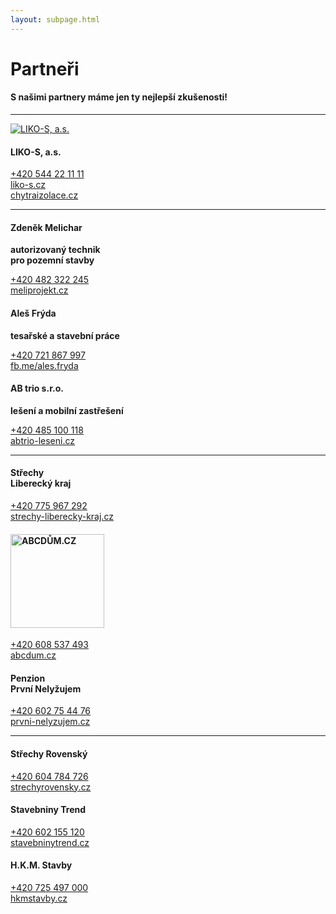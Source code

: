```yaml
---
layout: subpage.html
---
```


<!--<section class="partneri no-border center"><div>-->

# Partneři
#### S našimi partnery máme jen ty nejlepší zkušenosti!

---

<!--<div class="grid" style="align-items:center;"><div class="col">-->
<!--</div><div class="minicol">-->

[![LIKO-S, a.s.](/assets/likos.jpg)](http://www.chytraizolace.cz/)

<!--</div><div class="minicol" style="padding:0 45px;">-->

#### LIKO-S, a.s.

[+420 544 22 11 11](tel:+420544221111)  
[liko-s.cz](http://www.liko-s.cz/)  
[chytraizolace.cz](http://www.chytraizolace.cz/)

<!--</div><div class="col">-->
<!--</div></div>-->

---

<!--<div class="grid"><div class="col">-->

#### Zdeněk Melichar
<div><strong>autorizovaný technik<br>pro pozemní stavby</strong></div>

[+420 482 322 245](tel:+420482322245)  
[meliprojekt.cz](http://www.meliprojekt.cz/)

<!--</div><div class="col">-->

#### Aleš Frýda
<div><strong>tesařské a stavební práce</strong></div>

[+420 721 867 997](tel:+420721867997)  
[fb.me/ales.fryda](https://www.fb.me/ales.fryda)

<!--</div><div class="col">-->

#### AB trio s.r.o.
<div><strong>lešení a mobilní zastřešení</strong></div>

[+420 485 100 118](tel:+420485100118)  
[abtrio-leseni.cz](http://www.abtrio-leseni.cz/)

<!--</div></div>-->

---

<!--<div class="grid"><div class="col">-->

#### Střechy<br>Liberecký kraj

[+420 775 967 292](tel:+420775967292)  
[strechy-liberecky-kraj.cz](http://www.strechy-liberecky-kraj.cz/)

<!--</div><div class="col">-->

<h4><img alt="ABCDŮM.CZ" src="/assets/abcdum.png" style="width:150px;"></h4>

[+420 608 537 493](tel:+420608537493)  
[abcdum.cz](http://www.abcdum.cz/)

<!--</div><div class="col">-->

#### Penzion<br>První Nelyžujem

[+420 602 75 44 76](tel:+420602754476)  
[prvni-nelyzujem.cz](http://www.prvni-nelyzujem.cz/)

<!--</div></div>-->

---

<!--<div class="grid"><div class="col">-->

#### Střechy Rovenský

[+420 604 784 726](tel:+420604784726)  
[strechyrovensky.cz](http://www.strechyrovensky.cz/)

<!--</div><div class="col">-->

#### Stavebniny Trend

[+420 602 155 120](tel:+420602155120)  
[stavebninytrend.cz](http://www.stavebninytrend.cz/)

<!--</div><div class="col">-->

#### H.K.M. Stavby

[+420 725 497 000](tel:+420725497000)  
[hkmstavby.cz](http://www.hkmstavby.cz/)

<!--</div></div>-->
<!--</div></section>-->

